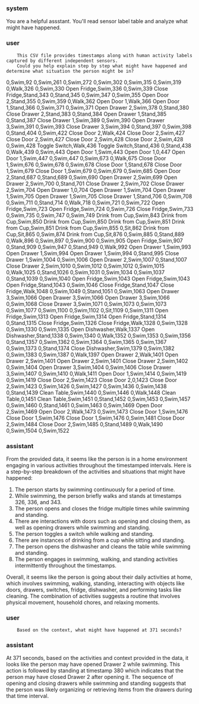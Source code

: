 ### system
You are a helpful assstant. You'll read sensor label table and analyze what might have happened.
### user

        This CSV file provides timestamps along with human activity labels captured by different independent sensors.
        Could you help explain step by step what might have happened and determine what situation the person might be in?
    
0,Swim,92
0,Swim,261
0,Swim,272
0,Swim,302
0,Swim,315
0,Swim,319
0,Walk,326
0,Swim,330
Open Fridge,Swim,336
0,Swim,339
Close Fridge,Stand,343
0,Stand,345
0,Swim,347
0,Swim,355
Open Door 2,Stand,355
0,Swim,359
0,Walk,362
Open Door 1,Walk,366
Open Door 1,Stand,366
0,Swim,371
0,Swim,371
Open Drawer 2,Swim,378
0,Stand,380
Close Drawer 2,Stand,383
0,Stand,384
Open Drawer 1,Stand,385
0,Stand,387
Close Drawer 1,Swim,389
0,Swim,390
Open Drawer 3,Swim,391
0,Swim,393
Close Drawer 3,Swim,394
0,Stand,397
0,Swim,398
0,Stand,404
0,Swim,422
Close Door 2,Walk,424
Close Door 2,Swim,427
Close Door 2,Swim,427
Close Door 2,Swim,428
Close Door 2,Swim,428
0,Swim,428
Toggle Switch,Walk,436
Toggle Switch,Stand,436
0,Stand,438
0,Walk,439
0,Swim,443
Open Door 1,Swim,443
Open Door 1,0,447
Open Door 1,Swim,447
0,Swim,447
0,Swim,673
0,Walk,675
Close Door 1,Swim,676
0,Swim,678
0,Swim,678
Close Door 1,Stand,678
Close Door 1,Swim,679
Close Door 1,Swim,679
0,Swim,679
0,Swim,685
Open Door 2,Stand,687
0,Stand,689
0,Swim,690
Open Drawer 2,Swim,699
Open Drawer 2,Swim,700
0,Stand,701
Close Drawer 2,Swim,702
Close Drawer 2,Swim,704
Open Drawer 1,0,704
Open Drawer 1,Swim,704
Open Drawer 1,Swim,705
Open Drawer 1,Swim,705
Close Drawer 1,Stand,706
0,Swim,708
0,Swim,711
0,Stand,714
0,Walk,718
0,Swim,721
0,Swim,722
Open Fridge,Swim,723
Open Fridge,Swim,724
0,Swim,726
Close Fridge,Swim,733
0,Swim,735
0,Swim,747
0,Swim,749
Drink from Cup,Swim,843
Drink from Cup,Swim,850
Drink from Cup,Swim,850
Drink from Cup,Swim,851
Drink from Cup,Swim,851
Drink from Cup,Swim,855
0,Sit,862
Drink from Cup,Sit,865
0,Swim,874
Drink from Cup,Sit,876
0,Swim,885
0,Stand,889
0,Walk,896
0,Swim,897
0,Swim,900
0,Swim,905
Open Fridge,Swim,907
0,Stand,909
0,Swim,947
0,Stand,949
0,Walk,992
Open Drawer 1,Swim,993
Open Drawer 1,Swim,994
Open Drawer 1,Swim,994
0,Stand,995
Close Drawer 1,Swim,1004
0,Swim,1006
Open Drawer 2,Swim,1007
0,Stand,1007
Close Drawer 2,Swim,1010
0,Swim,1012
0,Swim,1012
0,Swim,1015
0,Walk,1025
0,Stand,1026
0,Swim,1031
0,Swim,1034
0,Swim,1037
0,Stand,1039
0,Swim,1040
Open Fridge,Swim,1043
Open Fridge,Swim,1043
Open Fridge,Stand,1043
0,Swim,1046
Close Fridge,Stand,1047
Close Fridge,Walk,1048
0,Swim,1049
0,Stand,1051
0,Swim,1063
Open Drawer 3,Swim,1066
Open Drawer 3,Swim,1066
Open Drawer 3,Swim,1066
0,Swim,1068
Close Drawer 3,Swim,1071
0,Swim,1073
0,Swim,1073
0,Swim,1077
0,Swim,1100
0,Swim,1102
0,Sit,1109
0,Swim,1311
Open Fridge,Swim,1313
Open Fridge,Swim,1314
Open Fridge,Stand,1314
0,Stand,1315
Close Fridge,Swim,1326
Close Fridge,Walk,1328
0,Swim,1328
0,Swim,1330
0,Swim,1335
Open Dishwasher,Walk,1337
Open Dishwasher,Stand,1338
0,Swim,1340
0,Walk,1352
0,Swim,1353
0,Swim,1356
0,Stand,1357
0,Swim,1362
0,Swim,1364
0,Swim,1365
0,Swim,1367
0,Swim,1373
0,Stand,1374
Close Dishwasher,Swim,1379
0,Swim,1382
0,Swim,1383
0,Swim,1387
0,Walk,1397
Open Drawer 2,Walk,1401
Open Drawer 2,Swim,1401
Open Drawer 2,Swim,1401
Close Drawer 2,Swim,1402
0,Swim,1404
Open Drawer 3,Swim,1404
0,Swim,1406
Close Drawer 3,Swim,1407
0,Swim,1410
0,Walk,1411
Open Door 1,Swim,1414
0,Swim,1419
0,Swim,1419
Close Door 2,Swim,1423
Close Door 2,0,1423
Close Door 2,Swim,1423
0,Swim,1426
0,Swim,1427
0,Swim,1436
0,Swim,1438
0,Stand,1439
Clean Table,Swim,1440
0,Swim,1446
0,Walk,1448
Clean Table,0,1451
Clean Table,Swim,1451
0,Stand,1452
0,Swim,1453
0,Swim,1457
0,Swim,1460
0,Stand,1461
0,Swim,1463
0,Swim,1469
Open Door 2,Swim,1469
Open Door 2,Walk,1473
0,Swim,1473
Close Door 1,Swim,1476
Close Door 1,Swim,1476
Close Door 1,Swim,1476
0,Swim,1481
Close Door 2,Swim,1484
Close Door 2,Swim,1485
0,Stand,1489
0,Walk,1490
0,Swim,1504
0,Swim,1522

### assistant
From the provided data, it seems like the person is in a home environment engaging in various activities throughout the timestamped intervals. Here is a step-by-step breakdown of the activities and situations that might have happened:

1. The person starts by swimming continuously for a period of time.
2. While swimming, the person briefly walks and stands at timestamps 326, 336, and 343.
3. The person opens and closes the fridge multiple times while swimming and standing.
4. There are interactions with doors such as opening and closing them, as well as opening drawers while swimming and standing.
5. The person toggles a switch while walking and standing.
6. There are instances of drinking from a cup while sitting and standing.
7. The person opens the dishwasher and cleans the table while swimming and standing.
8. The person engages in swimming, walking, and standing activities intermittently throughout the timestamps.

Overall, it seems like the person is going about their daily activities at home, which involves swimming, walking, standing, interacting with objects like doors, drawers, switches, fridge, dishwasher, and performing tasks like cleaning. The combination of activities suggests a routine that involves physical movement, household chores, and relaxing moments.
### user

        Based on the context, what might have happened at 371 seconds?
    
### assistant
At 371 seconds, based on the activities and context provided in the data, it looks like the person may have opened Drawer 2 while swimming. This action is followed by standing at timestamp 380 which indicates that the person may have closed Drawer 2 after opening it. The sequence of opening and closing drawers while swimming and standing suggests that the person was likely organizing or retrieving items from the drawers during that time interval.
